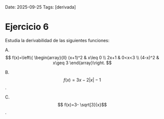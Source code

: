Date: 2025-09-25
Tags: [derivada]

# Ejercicio 6

 
Estudia la derivabilidad de las siguientes funciones:

A.  
$$
 f(x)=\left\{ \begin{array}{ll}
 (x+1)^2 &  x\leq 0 \\
 2x+1 &  0<x<3 \\
 (4-x)^2 &  x\geq 3
\end{array}\right.
$$

B.   $$ f(x)=3x-2|x|-1$$  .

C.   $$ f(x)=3- \sqrt[3]{x}$$  .

